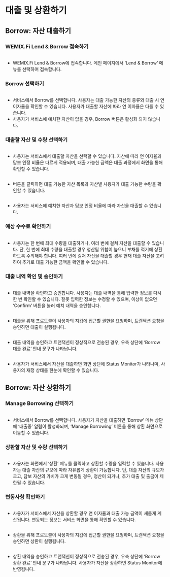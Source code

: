 # 대출 및 상환하기

## Borrow: 자산 대출하기

### WEMIX.Fi Lend & Borrow 접속하기

<figure><img src="../../.gitbook/assets/image (6).png" alt=""><figcaption></figcaption></figure>

* WEMIX.Fi Lend & Borrow에 접속합니다. 메인 페이지에서 ‘Lend & Borrow’ 메뉴를 선택하여 접속합니다.

### Borrow 선택하기

<figure><img src="../../.gitbook/assets/image (17).png" alt=""><figcaption></figcaption></figure>

* 서비스에서 Borrow를 선택합니다. 사용자는 대출 가능한 자산의 종류와 대출 시 연 이자율을 확인할 수 있습니다. 사용자가 대출할 자산에 따라 연 이자율은 다를 수 있습니다.
* 사용자가 서비스에 예치한 자산이 없을 경우, Borrow 버튼은 활성화 되지 않습니다.

### 대출할 자산 및 수량 선택하기

<figure><img src="../../.gitbook/assets/image (8).png" alt=""><figcaption></figcaption></figure>

* 사용자는 서비스에서 대출할 자산을 선택할 수 있습니다. 자산에 따라 연 이자율과 담보 인정 비율은 다르게 적용되며, 대출 가능한 금액은 대출 과정에서 화면을 통해 확인할 수 있습니다.

<figure><img src="../../.gitbook/assets/image (21).png" alt=""><figcaption></figcaption></figure>

* 버튼을 클릭하면 대출 가능한 자산 목록과 자산별 사용자가 대출 가능한 수량을 확인할 수 있습니다.

<figure><img src="../../.gitbook/assets/image (15).png" alt=""><figcaption></figcaption></figure>

* 사용자는 서비스에 예치한 자산과 담보 인정 비율에 따라 자산을 대출할 수 있습니다.

### 예상 수수료 확인하기

<figure><img src="../../.gitbook/assets/image (9).png" alt=""><figcaption></figcaption></figure>

* 사용자는 한 번에 최대 수량을 대출하거나, 여러 번에 걸쳐 자산을 대출할 수 있습니다. 단, 한 번에 최대 수량을 대출할 경우 청산될 위험이 높으니 부채를 적기에 상환하도록 주의해야 합니다. 여러 번에 걸쳐 자산을 대출할 경우 현재 대출 자산을 고려하여 추가로 대출 가능한 금액을 확인할 수 있습니다.

### 대출 내역 확인 및 승인하기

<figure><img src="../../.gitbook/assets/image (22).png" alt=""><figcaption></figcaption></figure>

* 대출 내역을 확인하고 승인합니다. 사용자는 대출 내역을 통해 입력한 정보를 다시 한 번 확인할 수 있습니다. 잘못 입력한 정보는 수정할 수 있으며, 이상이 없으면 ‘Confirm’ 버튼을 눌러 예치 내역을 승인합니다.

<figure><img src="../../.gitbook/assets/image (13).png" alt=""><figcaption></figcaption></figure>

* 대출을 위해 프로토콜이 사용자의 지갑에 접근할 권한을 요청하며, 트랜잭션 요청을 승인하면 대출이 실행됩니다.

<figure><img src="../../.gitbook/assets/image (20).png" alt=""><figcaption></figcaption></figure>

* 대출 내역을 승인하고 트랜잭션이 정상적으로 전송된 경우, 우측 상단에 ‘Borrow 대출 완료’ 안내 문구가 나타납니다.

<figure><img src="../../.gitbook/assets/image (7).png" alt=""><figcaption></figcaption></figure>

* 사용자가 서비스에서 자산을 대출하면 화면 상단에 Status Monitor가 나타나며, 사용자의 재정 상태를 한눈에 확인할 수 있습니다.

## Borrow: 자산 상환하기

### Manage Borrowing 선택하기

<figure><img src="../../.gitbook/assets/image (2).png" alt=""><figcaption></figcaption></figure>

* 서비스에서 Borrow를 선택합니다. 사용자가 자산을 대출하면 ‘Borrow’ 메뉴 상단에 ‘대출중’ 알림이 활성화되며, ‘Manage Borrowing’ 버튼을 통해 상환 화면으로 이동할 수 있습니다.

### 상환할 자산 및 수량 선택하기

<figure><img src="../../.gitbook/assets/image (4).png" alt=""><figcaption></figcaption></figure>

* 사용자는 화면에서 ‘상환’ 메뉴를 클릭하고 상환할 수량을 입력할 수 있습니다. 사용자는 대출 자산의 규모에 따라 자유롭게 상환이 가능합니다. 단, 대출 자산의 규모가 크고, 담보 자산의 가치가 크게 변동될 경우, 청산이 되거나, 추가 대출 및 출금이 제한될 수 있습니다.

### 변동사항 확인하기

<figure><img src="../../.gitbook/assets/image.png" alt=""><figcaption></figcaption></figure>

* 사용자가 서비스에서 자산을 상환할 경우 연 이자율과 대출 가능 금액이 새롭게 계산됩니다. 변동되는 정보는 서비스 화면을 통해 확인할 수 있습니다.

<figure><img src="../../.gitbook/assets/image (3).png" alt=""><figcaption></figcaption></figure>

* 상환을 위해 프로토콜이 사용자의 지갑에 접근할 권한을 요청하며, 트랜잭션 요청을 승인하면 상환이 실행됩니다.

<figure><img src="../../.gitbook/assets/image (5).png" alt=""><figcaption></figcaption></figure>

* 상환 내역을 승인하고 트랜잭션이 정상적으로 전송된 경우, 우측 상단에 ‘Borrow 상환 완료’ 안내 문구가 나타납니다. 사용자가 자산을 상환하면 Status Monitor에 반영됩니다.

<figure><img src="../../.gitbook/assets/image (1).png" alt=""><figcaption></figcaption></figure>
